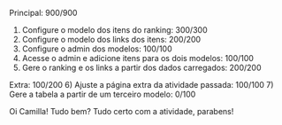 Principal: 900/900
1) Configure o modelo dos itens do ranking: 300/300
2) Configure o modelo dos links dos itens: 200/200
3) Configure o admin dos modelos: 100/100
4) Acesse o admin e adicione itens para os dois modelos: 100/100
5) Gere o ranking e os links a partir dos dados carregados: 200/200 

Extra: 100/200
6) Ajuste a página extra da atividade passada: 100/100
7) Gere a tabela a partir de um terceiro modelo: 0/100 

Oi Camilla! Tudo bem?
Tudo certo com a atividade, parabens!